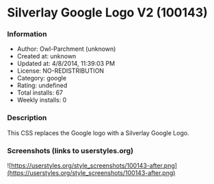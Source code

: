 # Silverlay Google Logo V2 (100143)

### Information
- Author: Owl-Parchment (unknown)
- Created at: unknown
- Updated at: 4/8/2014, 11:39:03 PM
- License: NO-REDISTRIBUTION
- Category: google
- Rating: undefined
- Total installs: 67
- Weekly installs: 0


### Description
This CSS replaces the Google logo with a Silverlay Google Logo.


### Screenshots (links to userstyles.org)
![https://userstyles.org/style_screenshots/100143-after.png](https://userstyles.org/style_screenshots/100143-after.png)


